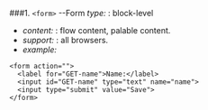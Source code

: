 ###1. `<form>` --Form
*type:* : block-level  
* *content:* : flow content, palable content.
* *support:* : all browsers.
* *example:* 
```
<form action="">
  <label for="GET-name">Name:</label>
  <input id="GET-name" type="text" name="name">
  <input type="submit" value="Save">
</form>
